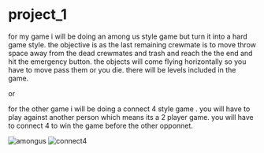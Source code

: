 # project_1
for my game i will be doing an among us style game but turn it into a hard game style. the objective is as the last remaining crewmate is to move throw space away from the dead crewmates and trash and reach the the end and hit the emergency button. the objects will come flying horizontally so you have to move pass them or you die. there will be levels included in the game.


or

for the other game i will be doing a connect 4 style game . you will have to play against another person which means its a 2 player game. you will have to connect 4 to win the game before the other opponnet.

![amongus](idea1.png)
![connect4](IMG_5982.png)
